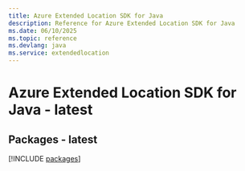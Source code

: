 ```yaml
---
title: Azure Extended Location SDK for Java
description: Reference for Azure Extended Location SDK for Java
ms.date: 06/10/2025
ms.topic: reference
ms.devlang: java
ms.service: extendedlocation
---
```

# Azure Extended Location SDK for Java - latest
## Packages - latest
[!INCLUDE [packages](extended-location-index.md)]